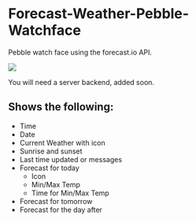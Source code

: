 Forecast-Weather-Pebble-Watchface
=================================

Pebble watch face using the forecast.io API.


<img src="http://natebean.info/pebble_screen_shot.png">

You will need a server backend, added soon.

Shows the following:
--------------------
  * Time
  * Date
  * Current Weather with icon
  * Sunrise and sunset
  * Last time updated or messages
  * Forecast for today
     * Icon
     * Min/Max Temp
     * Time for Min/Max Temp
  * Forecast for tomorrow
  * Forecast for the day after

